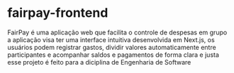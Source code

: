 # fairpay-frontend
FairPay é uma aplicação web que facilita o controle de despesas em grupo a aplicação visa ter uma interface intuitiva desenvolvida em Next.js, os usuários podem registrar gastos, dividir valores automaticamente entre participantes e acompanhar saldos e pagamentos de forma clara e justa esse projeto é feito para a diciplina de Engenharia de Software
